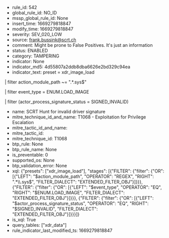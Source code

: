 * rule_id: 542
* global_rule_id: NO_ID
* mssp_global_rule_id: None
* insert_time: 1669279818847
* modify_time: 1669279818847
* severity: SEV_020_LOW
* source: frank.bussink@scrt.ch
* comment: Might be prone to False Positives. It's just an information
* status: ENABLED
* category: TAMPERING
* indicator: None
* indicator_md5: 4d55807a2ddb8dba6626e2bd329c94ea
* indicator_text: preset = xdr_image_load 
| filter action_module_path ~= ".*\.sys$"
| filter event_type = ENUM.LOAD_IMAGE 
| filter (actor_process_signature_status = SIGNED_INVALID) 
* name: SCRT Hunt for invalid driver signature
* mitre_technique_id_and_name: T1068 - Exploitation for Privilege Escalation
* mitre_tactic_id_and_name: 
* mitre_tactic_id: 
* mitre_technique_id: T1068
* btp_rule: None
* btp_rule_name: None
* is_preventable: 0
* supported_os: None
* btp_validation_error: None
* xql: {"presets": ["xdr_image_load"], "stages": [{"FILTER": {"filter": {"OR": [{"LEFT": "$action_module_path", "OPERATOR": "REGEX", "RIGHT": ".*\\.sys$", "FILTER_DIALECT": "EXTENDED_FILTER_OBJ"}]}}}, {"FILTER": {"filter": {"OR": [{"LEFT": "$event_type", "OPERATOR": "EQ", "RIGHT": "$ENUM.LOAD_IMAGE", "FILTER_DIALECT": "EXTENDED_FILTER_OBJ"}]}}}, {"FILTER": {"filter": {"OR": [{"LEFT": "$actor_process_signature_status", "OPERATOR": "EQ", "RIGHT": "$SIGNED_INVALID", "FILTER_DIALECT": "EXTENDED_FILTER_OBJ"}]}}}]}
* is_xql: True
* query_tables: ["xdr_data"]
* rule_indicator_last_modified_ts: 1669279818847
